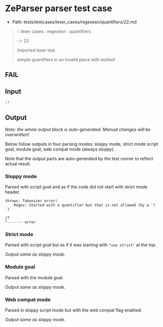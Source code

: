 # ZeParser parser test case

- Path: tests/testcases/lexer_cases/regexesn/quantifiers/22.md

> :: lexer cases : regexesn : quantifiers
>
> ::> 22
>
> Imported lexer test
>
> simple quantifiers in an invalid place with eol/eof

## FAIL

## Input

`````js
/?
`````

## Output

_Note: the whole output block is auto-generated. Manual changes will be overwritten!_

Below follow outputs in four parsing modes: sloppy mode, strict mode script goal, module goal, web compat mode (always sloppy).

Note that the output parts are auto-generated by the test runner to reflect actual result.

### Sloppy mode

Parsed with script goal and as if the code did not start with strict mode header.

`````
throws: Tokenizer error!
    Regex: Started with a quantifier but that is not allowed (by a `?`)

/?
^------- error
`````

### Strict mode

Parsed with script goal but as if it was starting with `"use strict"` at the top.

_Output same as sloppy mode._

### Module goal

Parsed with the module goal.

_Output same as sloppy mode._

### Web compat mode

Parsed in sloppy script mode but with the web compat flag enabled.

_Output same as sloppy mode._
